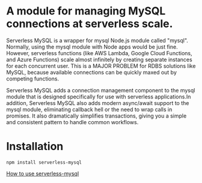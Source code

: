  # A module for managing MySQL connections at serverless scale.
 
Serverless MySQL is a wrapper for mysql Node.js module called "mysql". Normally, using the mysql module with Node apps would be just fine. However, serverless functions (like AWS Lambda, Google Cloud Functions, and Azure Functions) scale almost infinitely by creating separate instances for each concurrent user. This is a MAJOR PROBLEM for RDBS solutions like MySQL, because available connections can be quickly maxed out by competing functions.

Serverless MySQL adds a connection management component to the mysql module that is designed specifically for use with serverless applications.In addition, Serverless MySQL also adds modern async/await support to the mysql module, eliminating callback hell or the need to wrap calls in promises. It also dramatically simplifies transactions, giving you a simple and consistent pattern to handle common workflows.

# Installation

`npm install serverless-mysql`

[ How to use serverless-mysql](https://github.com/jeremydaly/serverless-mysql)

